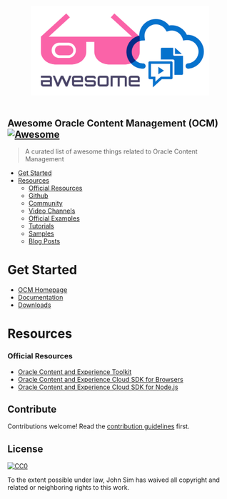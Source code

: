 <p align="center">
  <br>
  <img width="400" src="./awesome.png" alt="logo of awesome-OCM repository">
  <br>
  <br>
</p>

## Awesome Oracle Content Management (OCM) [![Awesome](https://awesome.re/badge.svg)](https://awesome.re)


> A curated list of awesome things related to Oracle Content Management

- [Get Started](#get-started)
- [Resources](#resources)
  - [Official Resources](#official-resources)
  - [Github](#GitHub)
  - [Community](#community)
  - [Video Channels](#youtube-channels)
  - [Official Examples](#official-examples)
  - [Tutorials](#tutorials)
  - [Samples](#examples)
  - [Blog Posts](#blog-posts)

# Get Started
 - [OCM Homepage](https://www.oracle.com/uk/content-management)
 - [Documentation](https://docs.oracle.com/en/cloud/paas/content-cloud/)
 - [Downloads](https://www.oracle.com/content-management/technologies/downloads/)

# Resources


### Official Resources
- [Oracle Content and Experience Toolkit](https://github.com/oracle/content-and-experience-toolkit)
- [Oracle Content and Experience Cloud SDK for Browsers](https://github.com/oracle/content-sdk-for-browser)
- [Oracle Content and Experience Cloud SDK for Node.js](https://github.com/oracle/content-sdk-for-nodejs)



## Contribute

Contributions welcome! Read the [contribution guidelines](contributing.md) first.


## License

[![CC0](https://mirrors.creativecommons.org/presskit/buttons/88x31/svg/cc-zero.svg)](https://creativecommons.org/publicdomain/zero/1.0)

To the extent possible under law, John Sim has waived all copyright and
related or neighboring rights to this work.
